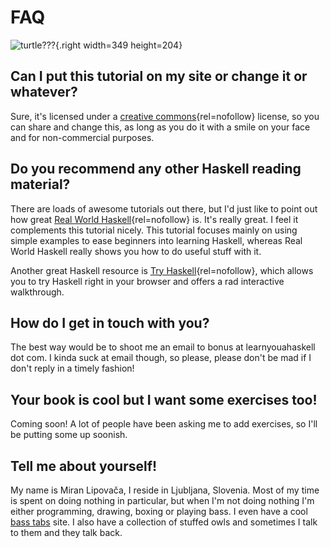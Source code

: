 # FAQ 

![turtle???](assets/images/faq/turtle.png){.right width=349 height=204}

## Can I put this tutorial on my site or change it or whatever? 

Sure, it's licensed under a [creative
commons](https://creativecommons.org/licenses/by-nc-sa/3.0/){rel=nofollow}
license, so you can share and change this, as long as you do it with a smile on
your face and for non-commercial purposes.

## Do you recommend any other Haskell reading material? 

There are loads of awesome tutorials out there, but I'd just like to point out
how great [Real World
Haskell](http://book.realworldhaskell.org/read/){rel=nofollow} is. It's really
great. I feel it complements this tutorial nicely. This tutorial focuses mainly
on using simple examples to ease beginners into learning Haskell, whereas Real
World Haskell really shows you how to do useful stuff with it.

Another great Haskell resource is [Try
Haskell](https://tryhaskell.org){rel=nofollow}, which allows you to try Haskell
right in your browser and offers a rad interactive walkthrough.

## How do I get in touch with you? 

The best way would be to shoot me an email to bonus at learnyouahaskell dot com.
I kinda suck at email though, so please, please don't be mad if I don't reply in
a timely fashion!

## Your book is cool but I want some exercises too! 

Coming soon! A lot of people have been asking me to add exercises, so I'll be
putting some up soonish.

## Tell me about yourself! 

My name is Miran Lipovača, I reside in Ljubljana, Slovenia. Most of my time is
spent on doing nothing in particular, but when I'm not doing nothing I'm either
programming, drawing, boxing or playing bass. I even have a cool [bass
tabs](https://www.bigbasstabs.com) site. I also have a collection of stuffed
owls and sometimes I talk to them and they talk back.


